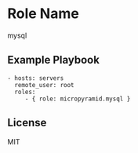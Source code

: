 Role Name
========

mysql

Example Playbook
-------------------------

    - hosts: servers
      remote_user: root
      roles:
         - { role: micropyramid.mysql }

License
-------

MIT
